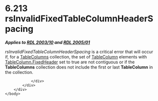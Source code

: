<html dir="LTR" xmlns:mshelp="http://msdn.microsoft.com/mshelp" xmlns:ddue="http://ddue.schemas.microsoft.com/authoring/2003/5" xmlns:xlink="http://www.w3.org/1999/xlink" xmlns:tool="http://www.microsoft.com/tooltip">
    <head>
        <meta http-equiv="Content-Type" content="text/html; CHARSET=utf-8"></meta>
        <meta name="save" content="history"></meta>
        <title>6.213 rsInvalidFixedTableColumnHeaderSpacing</title>
        <xml>
            <mshelp:toctitle title="6.213 rsInvalidFixedTableColumnHeaderSpacing"></mshelp:toctitle>
            <mshelp:rltitle title="[MS-RDL]: rsInvalidFixedTableColumnHeaderSpacing"></mshelp:rltitle>
            <mshelp:keyword index="A" term="6b5ba822-490d-45d6-8f53-82ff92ec7e82"></mshelp:keyword>
            <mshelp:attr name="DCSext.ContentType" value="open specification"></mshelp:attr>
            <mshelp:attr name="AssetID" value="6b5ba822-490d-45d6-8f53-82ff92ec7e82"></mshelp:attr>
            <mshelp:attr name="TopicType" value="kbRef"></mshelp:attr>
            <mshelp:attr name="DCSext.Title" value="[MS-RDL]: rsInvalidFixedTableColumnHeaderSpacing" />
        </xml>
    </head>
    <body>
        <div id="header">
            <h1 class="heading">6.213 rsInvalidFixedTableColumnHeaderSpacing</h1>
        </div>
        <div id="mainSection">
            <div id="mainBody">
                <div id="allHistory" class="saveHistory"></div>
                <div id="sectionSection0" class="section" name="collapseableSection">
                    

<p><b><i>Applies to </i></b><a href="a7e2ad00-07c8-4f6d-80ab-3ad55df7b233.html"><b><i>RDL 2003/10</i></b></a><b><i>
and </i></b><a href="3ebe2912-4958-4832-b391-cad1f5e13338.html"><b><i>RDL 2005/01</i></b></a></p>

<p><i>rsInvalidFixedTableColumnHeaderSpacing</i> is a critical
error that will occur if, for a <a href="b17c8664-e7b1-433a-ba80-eaf8574c38ff.html">TableColumns</a> collection,
the set of <a href="b7098352-0939-46b5-ac72-54ab5a113711.html">TableColumn</a>
elements with <a href="5d588089-8b1e-45ce-9280-c816202b62ae.html">TableColumn.FixedHeader</a>
set to true are not contiguous or if the <b>TableColumns</b> collection does
not include the first or last <b>TableColumn</b> in the collection.</p>


                </div>
            </div>
        </div>
    </body>
</html>